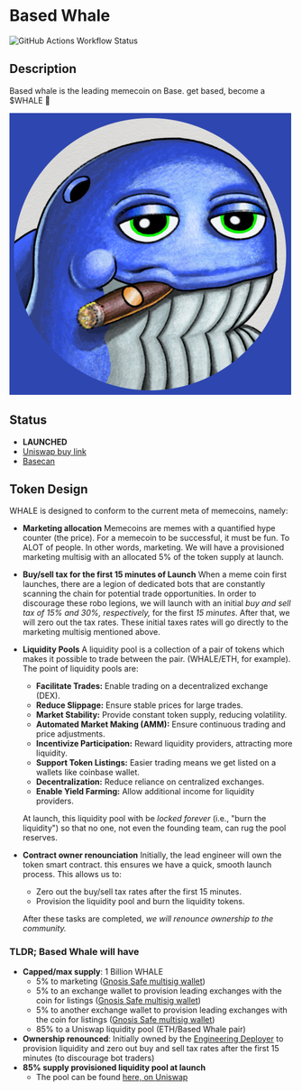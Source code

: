 # Based Whale

![GitHub Actions Workflow Status](https://img.shields.io/github/actions/workflow/status/broken-byte/based-whale-memecoin/main.yml)

## Description

Based whale is the leading memecoin on Base. get based, become a $WHALE 🐋

![A blue whale with a cigar in it's mouth](./images/basedwhale.png)

## Status

- **LAUNCHED**
- [Uniswap buy link](https://app.uniswap.org/explore/tokens/base/0xe1000b604e193d4f2618cf323602de1aed20f660?chain=base)
- [Basecan](https://basescan.org/address/0xE1000b604E193D4F2618cF323602De1AeD20F660)

## Token Design

WHALE is designed to conform to the current meta of memecoins, namely:

- **Marketing allocation**
  Memecoins are memes with a quantified hype counter (the price). For a memecoin to be successful, it must be fun. To ALOT of people. In other words, marketing. We will have a provisioned marketing multisig with an allocated 5% of the token supply at launch.
- **Buy/sell tax for the first 15 minutes of Launch**
  When a meme coin first launches, there are a legion of dedicated bots that are constantly scanning the chain for potential trade opportunities. In order to discourage these robo legions, we will launch with an initial *buy and sell tax of 15% and 30%, respectively,* for the first *15 minutes*. After that, we will zero out the tax rates. These initial taxes rates will go directly to the marketing multisig mentioned above.

- **Liquidity Pools**
  A liquidity pool is a collection of a pair of tokens which makes it possible to trade between the pair. (WHALE/ETH, for example). The point of liquidity pools are:
  - **Facilitate Trades:** Enable trading on a decentralized exchange (DEX).
  - **Reduce Slippage:** Ensure stable prices for large trades.
  - **Market Stability:** Provide constant token supply, reducing volatility.
  - **Automated Market Making (AMM):** Ensure continuous trading and price adjustments.
  - **Incentivize Participation:** Reward liquidity providers, attracting more liquidity.
  - **Support Token Listings:** Easier trading means we get listed on a wallets like coinbase wallet.
  - **Decentralization:** Reduce reliance on centralized exchanges.
  - **Enable Yield Farming:** Allow additional income for liquidity providers.

  At launch, this liquidity pool with be *locked forever* (i.e., "burn the liquidity") so that no one, not even the founding team, can rug the pool reserves.

- **Contract owner renounciation**
  Initially, the lead engineer will own the token smart contract. this ensures we have a quick, smooth launch process. This allows us to:
  - Zero out the buy/sell tax rates after the first 15 minutes.
  - Provision the liquidity pool and burn the liquidity tokens.

  After these tasks are completed, *we will renounce ownership to the community.*

### TLDR; Based Whale will have

- **Capped/max supply**: 1 Billion WHALE
  - 5% to marketing ([Gnosis Safe multisig wallet](https://basescan.org/address/0x65D23D5956b2F7E519df94dffA21ff3b078e7FE0))
  - 5% to an exchange wallet to provision leading exchanges with the coin for listings ([Gnosis Safe multisig wallet](https://basescan.org/address/0xeBa74571b3B7703580f908a6A9035EB930C4F37D))
  - 5% to another exchange wallet to provision leading exchanges with the coin for listings ([Gnosis Safe multisig wallet](https://basescan.org/address/0x6ca7304B0871F36Cd3cDF429b928a57a939d86A1))
  - 85% to a Uniswap liquidity pool (ETH/Based Whale pair)
- **Ownership renounced**: Initially owned by the [Engineering Deployer](https://basescan.org/address/0x566bd9df983bfeff836a2c3b644553e6a80850fa) to provision liquidity and zero out buy and sell tax rates after the first 15 minutes (to discourage bot traders)
- **85% supply provisioned liquidity pool at launch**
  - The pool can be found [here, on Uniswap](https://app.uniswap.org/explore/pools/base/0x20dFf67fa70facB778e424dc5c2233700D90cB56?chain=base)
